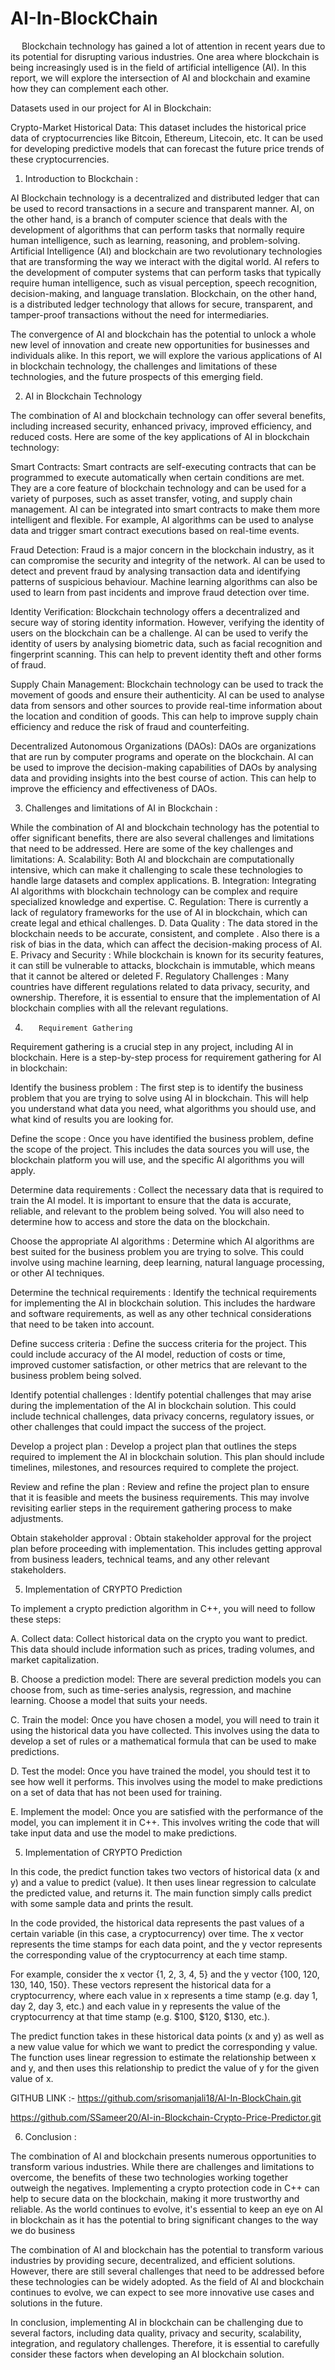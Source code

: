 # AI-In-BlockChain
 
Blockchain technology has gained a lot of attention in recent years due to its potential for disrupting various industries. One area where blockchain is being increasingly used is in the field of artificial intelligence (AI). In this report, we will explore the intersection of AI and blockchain and examine how they can complement each other.

Datasets used in our project for AI in Blockchain:

Crypto-Market Historical Data: This dataset includes the historical price data of cryptocurrencies like Bitcoin, Ethereum, Litecoin, etc. It can be used for developing predictive models that can forecast the future price trends of these cryptocurrencies.

1.	Introduction to Blockchain : 

AI Blockchain technology is a decentralized and distributed ledger that can be used to record transactions in a secure and transparent manner. AI, on the other hand, is a branch of computer science that deals with the development of algorithms that can perform tasks that normally require human intelligence, such as learning, reasoning, and problem-solving.
Artificial Intelligence (AI) and blockchain are two revolutionary technologies that are transforming the way we interact with the digital world. AI refers to the development of computer systems that can perform tasks that typically require human intelligence, such as visual perception, speech recognition, decision-making, and language translation. Blockchain, on the other hand, is a distributed ledger technology that allows for secure, transparent, and tamper-proof transactions without the need for intermediaries.

The convergence of AI and blockchain has the potential to unlock a whole new level of innovation and create new opportunities for businesses and individuals alike. In this report, we will explore the various applications of AI in blockchain technology, the challenges and limitations of these technologies, and the future prospects of this emerging field.


2.	AI in Blockchain Technology

The combination of AI and blockchain technology can offer several benefits, including increased security, enhanced privacy, improved efficiency, and reduced costs. Here are some of the key applications of AI in blockchain technology:

Smart Contracts: Smart contracts are self-executing contracts that can be programmed to execute automatically when certain conditions are met. They are a core feature of blockchain technology and can be used for a variety of purposes, such as asset transfer, voting, and supply chain management. AI can be integrated into smart contracts to make them more intelligent and flexible. For example, AI algorithms can be used to analyse data and trigger smart contract executions based on real-time events.

Fraud Detection: Fraud is a major concern in the blockchain industry, as it can compromise the security and integrity of the network. AI can be used to detect and prevent fraud by analysing transaction data and identifying patterns of suspicious behaviour. Machine learning algorithms can also be used to learn from past incidents and improve fraud detection over time.

Identity Verification: Blockchain technology offers a decentralized and secure way of storing identity information. However, verifying the identity of users on the blockchain can be a challenge. AI can be used to verify the identity of users by analysing biometric data, such as facial recognition and fingerprint scanning. This can help to prevent identity theft and other forms of fraud.

Supply Chain Management: Blockchain technology can be used to track the movement of goods and ensure their authenticity. AI can be used to analyse data from sensors and other sources to provide real-time information about the location and condition of goods. This can help to improve supply chain efficiency and reduce the risk of fraud and counterfeiting.

Decentralized Autonomous Organizations (DAOs): DAOs are organizations that are run by computer programs and operate on the blockchain. AI can be used to improve the decision-making capabilities of DAOs by analysing data and providing insights into the best course of action. This can help to improve the efficiency and effectiveness of DAOs.

3.	Challenges and limitations of AI in Blockchain :

While the combination of AI and blockchain technology has the potential to offer significant benefits, there are also several challenges and limitations that need to be addressed. Here are some of the key challenges and limitations:
 A. Scalability: Both AI and blockchain are computationally intensive, which can make it challenging to scale these technologies to handle large datasets and complex applications. 
B. Integration: Integrating AI algorithms with blockchain technology can be complex and require specialized knowledge and expertise. 
C. Regulation: There is currently a lack of regulatory frameworks for the use of AI in blockchain, which can create legal and ethical challenges.
D. Data Quality : The data stored in the blockchain needs to be accurate, consistent, and complete . Also there is a risk of bias in the data, which can affect the decision-making process of AI.
E. Privacy and Security : While blockchain is known for its security features, it can still be vulnerable to attacks, blockchain is immutable, which means that it cannot be altered or deleted
F. Regulatory Challenges : Many countries have different regulations related to data privacy, security, and ownership. Therefore, it is essential to ensure that the implementation of AI blockchain complies with all the relevant regulations.



4.        Requirement Gathering 

Requirement gathering is a crucial step in any project, including AI in blockchain. Here is a step-by-step process for requirement gathering for AI in blockchain:

Identify the business problem : The first step is to identify the business problem that you are trying to solve using AI in blockchain. This will help you understand what data you need, what algorithms you should use, and what kind of results you are looking for.

Define the scope : Once you have identified the business problem, define the scope of the project. This includes the data sources you will use, the blockchain platform you will use, and the specific AI algorithms you will apply.

Determine data requirements : Collect the necessary data that is required to train the AI model. It is important to ensure that the data is accurate, reliable, and relevant to the problem being solved. You will also need to determine how to access and store the data on the blockchain.

Choose the appropriate AI algorithms : Determine which AI algorithms are best suited for the business problem you are trying to solve. This could involve using machine learning, deep learning, natural language processing, or other AI techniques.

Determine the technical requirements : Identify the technical requirements for implementing the AI in blockchain solution. This includes the hardware and software requirements, as well as any other technical considerations that need to be taken into account.

Define success criteria : Define the success criteria for the project. This could include accuracy of the AI model, reduction of costs or time, improved customer satisfaction, or other metrics that are relevant to the business problem being solved.

Identify potential challenges : Identify potential challenges that may arise during the implementation of the AI in blockchain solution. This could include technical challenges, data privacy concerns, regulatory issues, or other challenges that could impact the success of the project.

Develop a project plan : Develop a project plan that outlines the steps required to implement the AI in blockchain solution. This plan should include timelines, milestones, and resources required to complete the project.

Review and refine the plan : Review and refine the project plan to ensure that it is feasible and meets the business requirements. This may involve revisiting earlier steps in the requirement gathering process to make adjustments.

Obtain stakeholder approval : Obtain stakeholder approval for the project plan before proceeding with implementation. This includes getting approval from business leaders, technical teams, and any other relevant stakeholders.

5.  Implementation of CRYPTO Prediction 

To implement a crypto prediction algorithm in C++, you will need to follow these steps:

A.	Collect data: Collect historical data on the crypto you want to predict. This data should include information such as prices, trading volumes, and market capitalization.

B.	Choose a prediction model: There are several prediction models you can choose from, such as time-series analysis, regression, and machine learning. Choose a model that suits your needs.

C.	Train the model: Once you have chosen a model, you will need to train it using the historical data you have collected. This involves using the data to develop a set of rules or a mathematical formula that can be used to make predictions.

D.	Test the model: Once you have trained the model, you should test it to see how well it performs. This involves using the model to make predictions on a set of data that has not been used for training.

E.	Implement the model: Once you are satisfied with the performance of the model, you can implement it in C++. This involves writing the code that will take input data and use the model to make predictions.


 5.  Implementation of CRYPTO Prediction 


In this code, the predict function takes two vectors of historical data (x and y) and a value to predict (value). It then uses linear regression to calculate the predicted value, and returns it. The main function simply calls predict with some sample data and prints the result.

In the code provided, the historical data represents the past values of a certain variable (in this case, a cryptocurrency) over time. The x vector represents the time stamps for each data point, and the y vector represents the corresponding value of the cryptocurrency at each time stamp.

For example, consider the x vector {1, 2, 3, 4, 5} and the y vector {100, 120, 130, 140, 150}. These vectors represent the historical data for a cryptocurrency, where each value in x represents a time stamp (e.g. day 1, day 2, day 3, etc.) and each value in y represents the value of the cryptocurrency at that time stamp (e.g. $100, $120, $130, etc.).

The predict function takes in these historical data points (x and y) as well as a new value value for which we want to predict the corresponding y value. The function uses linear regression to estimate the relationship between x and y, and then uses this relationship to predict the value of y for the given value of x.

GITHUB LINK :- 
https://github.com/srisomanjali18/AI-In-BlockChain.git

https://github.com/SSameer20/AI-in-Blockchain-Crypto-Price-Predictor.git

6.	Conclusion : 

The combination of AI and blockchain presents numerous opportunities to transform various industries. While there are challenges and limitations to overcome, the benefits of these two technologies working together outweigh the negatives. Implementing a crypto protection code in C++ can help to secure data on the blockchain, making it more trustworthy and reliable. As the world continues to evolve, it's essential to keep an eye on AI in blockchain as it has the potential to bring significant changes to the way we do business

The combination of AI and blockchain has the potential to transform various industries by providing secure, decentralized, and efficient solutions. However, there are still several challenges that need to be addressed before these technologies can be widely adopted. As the field of AI and blockchain continues to evolve, we can expect to see more innovative use cases and solutions in the future.

In conclusion, implementing AI in blockchain can be challenging due to several factors, including data quality, privacy and security, scalability, integration, and regulatory challenges. Therefore, it is essential to carefully consider these factors when developing an AI blockchain solution.
